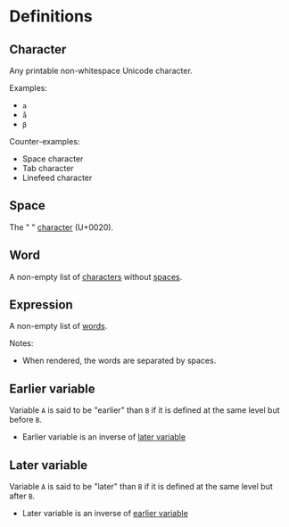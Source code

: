 # Definitions

## Character

Any printable non-whitespace Unicode character.

Examples:

* `a`
* `å`
* `β`

Counter-examples:

* Space character
* Tab character
* Linefeed character

## Space

The " " [character](#character) (U+0020).

## Word

A non-empty list of [characters](#character) without [spaces](#space).

## Expression

A non-empty list of [words](#word).

Notes:

* When rendered, the words are separated by spaces.

## Earlier variable

Variable `A` is said to be "earlier" than `B` if it is defined at the same level but before `B`.

* Earlier variable is an inverse of [later variable](#later-variable)

## Later variable

Variable `A` is said to be "later" than `B` if it is defined at the same level but after `B`.

* Later variable is an inverse of [earlier variable](#earlier-variable)
